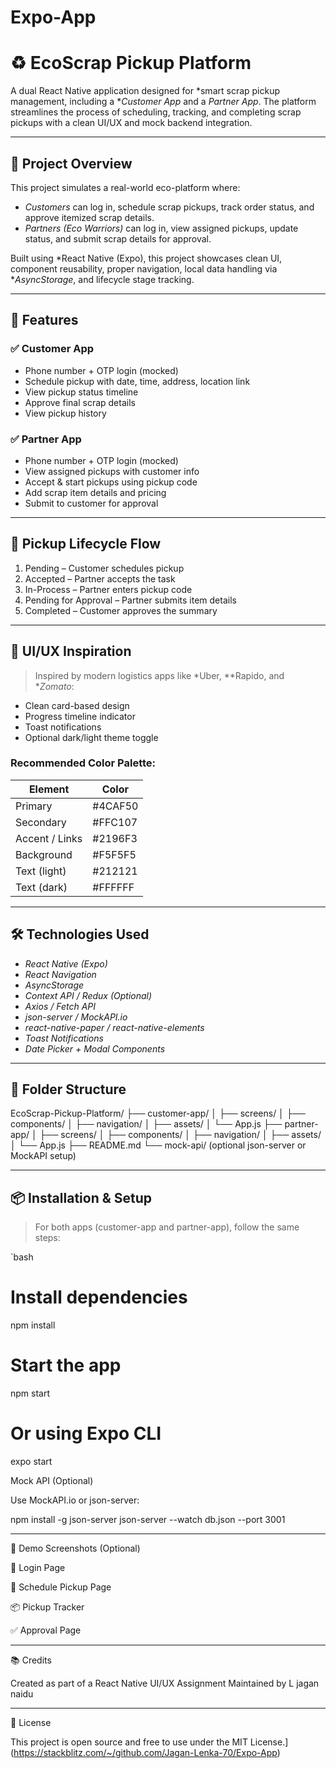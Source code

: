 # Expo-App

# ♻ EcoScrap Pickup Platform

A dual React Native application designed for *smart scrap pickup management, including a **Customer App* and a *Partner App*. The platform streamlines the process of scheduling, tracking, and completing scrap pickups with a clean UI/UX and mock backend integration.

---

## 🚀 Project Overview

This project simulates a real-world eco-platform where:

- *Customers* can log in, schedule scrap pickups, track order status, and approve itemized scrap details.
- *Partners (Eco Warriors)* can log in, view assigned pickups, update status, and submit scrap details for approval.

Built using *React Native (Expo), this project showcases clean UI, component reusability, proper navigation, local data handling via **AsyncStorage*, and lifecycle stage tracking.

---

## 🧩 Features

### ✅ Customer App
- Phone number + OTP login (mocked)
- Schedule pickup with date, time, address, location link
- View pickup status timeline
- Approve final scrap details
- View pickup history

### ✅ Partner App
- Phone number + OTP login (mocked)
- View assigned pickups with customer info
- Accept & start pickups using pickup code
- Add scrap item details and pricing
- Submit to customer for approval

---

## 🔁 Pickup Lifecycle Flow

1. Pending – Customer schedules pickup  
2. Accepted – Partner accepts the task  
3. In-Process – Partner enters pickup code  
4. Pending for Approval – Partner submits item details  
5. Completed – Customer approves the summary  

---

## 🎨 UI/UX Inspiration

> Inspired by modern logistics apps like *Uber, **Rapido, and **Zomato*:
- Clean card-based design
- Progress timeline indicator
- Toast notifications
- Optional dark/light theme toggle

### Recommended Color Palette:
| Element         | Color         |
|-----------------|---------------|
| Primary         | #4CAF50     |
| Secondary       | #FFC107     |
| Accent / Links  | #2196F3     |
| Background      | #F5F5F5     |
| Text (light)    | #212121     |
| Text (dark)     | #FFFFFF     |

---

## 🛠 Technologies Used

- *React Native (Expo)*
- *React Navigation*
- *AsyncStorage*
- *Context API / Redux (Optional)*
- *Axios / Fetch API*
- *json-server / MockAPI.io*
- *react-native-paper / react-native-elements*
- *Toast Notifications*
- *Date Picker + Modal Components*

---

## 📁 Folder Structure

EcoScrap-Pickup-Platform/ ├── customer-app/ │   ├── screens/ │   ├── components/ │   ├── navigation/ │   ├── assets/ │   └── App.js ├── partner-app/ │   ├── screens/ │   ├── components/ │   ├── navigation/ │   ├── assets/ │   └── App.js ├── README.md └── mock-api/ (optional json-server or MockAPI setup)

---

## 📦 Installation & Setup

> For both apps (customer-app and partner-app), follow the same steps:

`bash
# Install dependencies
npm install

# Start the app
npm start

# Or using Expo CLI
expo start

Mock API (Optional)

Use MockAPI.io or json-server:

npm install -g json-server
json-server --watch db.json --port 3001


---

🧪 Demo Screenshots (Optional)




📱 Login Page

📅 Schedule Pickup Page

📦 Pickup Tracker

✅ Approval Page



---

📚 Credits

Created as part of a React Native UI/UX Assignment
Maintained by L jagan naidu


---

📌 License

This project is open source and free to use under the MIT License.](https://stackblitz.com/~/github.com/Jagan-Lenka-70/Expo-App)
